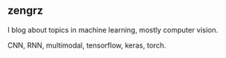## zengrz

I blog about topics in machine learning, mostly computer vision.

CNN, RNN, multimodal, tensorflow, keras, torch.
